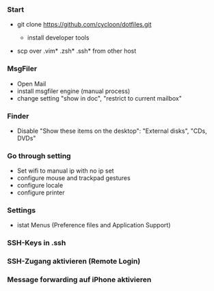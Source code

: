 ### Start
* git clone https://github.com/cycloon/dotfiles.git
   * install developer tools

* scp over .vim* .zsh* .ssh* from other host

### MsgFiler
* Open Mail
* install msgfiler engine (manual process)
* change setting "show in doc", "restrict to current mailbox"

### Finder
* Disable "Show these items on the desktop": "External disks", "CDs, DVDs"

### Go through setting
* Set wifi to manual ip with no ip set
* configure mouse and trackpad gestures
* configure locale
* configure printer


### Settings
* istat Menus (Preference files and Application Support)


### SSH-Keys in .ssh

### SSH-Zugang aktivieren (Remote Login)

### Message forwarding auf iPhone aktivieren